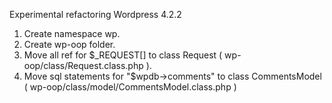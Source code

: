 Experimental refactoring Wordpress 4.2.2

1. Create namespace wp.
2. Create wp-oop folder.
3. Move all ref for $_REQUEST[] to class Request ( wp-oop/class/Request.class.php ).
4. Move sql statements for "$wpdb->comments" to class CommentsModel ( wp-oop/class/model/CommentsModel.class.php )
